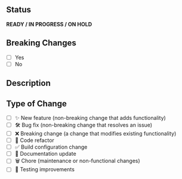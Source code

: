 <!--
  Thank you for your contribution!

  Please provide a detailed description of the changes you made, and summarize the purpose of the PR in the title.

  Kindly review the checklist below to help us process your PR quickly:
-->

## Status

**READY / IN PROGRESS / ON HOLD**

## Breaking Changes

- [ ] Yes
- [ ] No

## Description

<!-- Describe the changes you've made in detail, including the reasoning behind them -->

## Type of Change

<!-- Select all relevant options by placing an `x` in the boxes: -->

- [ ] ✨ New feature (non-breaking change that adds functionality)
- [ ] 🛠️ Bug fix (non-breaking change that resolves an issue)
- [ ] ❌ Breaking change (a change that modifies existing functionality)
- [ ] 🧹 Code refactor
- [ ] ✅ Build configuration change
- [ ] 📝 Documentation update
- [ ] 🗑️ Chore (maintenance or non-functional changes)
- [ ] 🧪 Testing improvements
